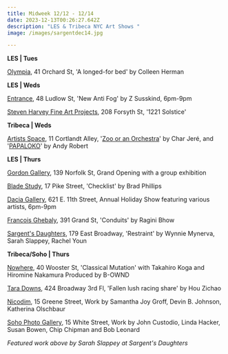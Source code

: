 ```yaml
---
title: Midweek 12/12 - 12/14
date: 2023-12-13T00:26:27.642Z
description: "LES & Tribeca NYC Art Shows "
image: /images/sargentdec14.jpg

---
```

**L﻿ES | Tues**

[Olympia](https://olympiart.org/a-longed-for-bed), 41 Orchard St, 'A longed-for bed' by Colleen Herman

**L﻿ES | Weds**

[Entrance](https://www.instagram.com/entrance.nyc/), 48 Ludlow St, 'New Anti Fog' by Z Susskind, 6pm-9pm

[Steven Harvey Fine Art Projects](https://shfap.com/events/1221-solstice/), 208 Forsyth St, '1221 Solstice' 

**T﻿ribeca | Weds**

[Artists Space](https://artistsspace.org/exhibitions), 11 Cortlandt Alley, '[Zoo or an Orchestra](https://artistsspace.org/exhibitions/char-jere-zoo-or-an-orchestra)' by Char Jeré, and '[PAPALOKO](https://artistsspace.org/exhibitions/andy-robert-papaloko)' by Andy Robert

**L﻿ES | Thurs**

[Gordon Gallery](https://www.gordongallery.co.il/exhibition/yaacov-dorchin-torn-angel-new-works), 139 Norfolk St, Grand Opening with a group exhibition

[Blade Study](https://www.bladestudy.net/checklist/christless-tree-starring-brad-phillips-checklist), 17 Pike Street, 'Checklist' by Brad Phillips

[Dacia Gallery](http://www.daciagallery.com/), 621 E. 11th Street, Annual Holiday Show featuring various artists, 6pm-9pm

[Francois Ghebaly](https://ghebaly.com/ragini-bhow-conduits/), 391 Grand St, 'Conduits' by Ragini Bhow

[Sargent's Daughters](https://www.sargentsdaughters.com/restraint), 179 East Broadway, 'Restraint' by Wynnie Mynerva, Sarah Slappey, Rachel Youn

**T﻿ribeca/Soho | Thurs** 

[Nowhere](https://www.nowhere-nyc.com/), 40 Wooster St, 'Classical Mutation' with Takahiro Koga and Hiromine Nakamura Produced by B-OWND

[Tara Downs](https://taradowns.com/exhibitions/hou-zichao), 424 Broadway 3rd Fl, 'Fallen lush racing share' by Hou Zichao

[Nicodim](https://www.nicodimgallery.com/exhibitions/samantha-joy-groff-devin-b-johnson-katherina-olschbaur), 15 Greene Street, Work by Samantha Joy Groff, Devin B. Johnson, Katherina Olschbaur

[Soho Photo Gallery](https://www.sohophoto.com/), 15 White Street, Work by John Custodio, Linda Hacker, Susan Bowen, Chip Chipman and Bob Leonard

*F﻿eatured work above by Sarah Slappey at Sargent's Daughters*